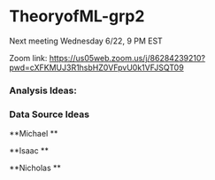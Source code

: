 # TheoryofML-grp2

Next meeting Wednesday 6/22, 9 PM EST

Zoom link:
https://us05web.zoom.us/j/86284239210?pwd=cXFKMUJ3R1hsbHZ0VFpvU0k1VFJSQT09


### Analysis Ideas:




### Data Source Ideas


**Michael **





**Isaac **



**Nicholas **
